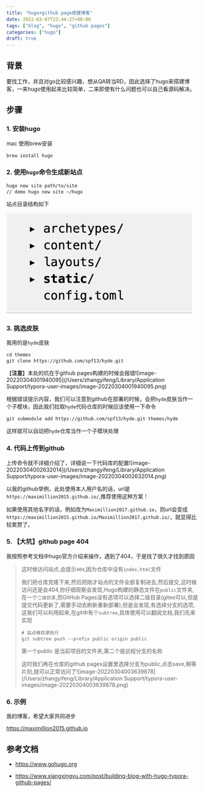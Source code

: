 ```yaml
---
title: "hugo+github page搭建博客"
date: 2022-03-07T23:44:27+08:00
tags: ["blog", "hugo", "github pages"]
categories: ["hugo"]
draft: true
---
```


## 背景

要找工作，并且对go比较感兴趣，想从QA转当RD，因此选择了hugo来搭建博客，一来hugo使用起来比较简单，二来即使有什么问题也可以自己看源码解决。



## 步骤

### 1. 安装hugo

mac 使用brew安装

~~~shell
brew install hugo
~~~

### 2. 使用`hugo`命令生成新站点

~~~shell
hugo new site path/to/site
// demo hugo new site ~/hugo
~~~

站点目录结构如下

![](hugo+github/screenshot-20220307-183548.png)



### 3. 挑选皮肤

我用的是`hyde`皮肤

~~~
cd themes
git clone https://github.com/spf13/hyde.git
~~~

【**注意**】本处的坑在于github pages构建的时候会报错![image-20220304001940095](/Users/zhangyifeng/Library/Application Support/typora-user-images/image-20220304001940095.png)

根据错误提示内容，我们可以注意到github在部署的时候，会把`hyde`皮肤当作一个子模块，因此我们拉取`hyde`代码仓库的时候应该使用一下命令

~~~shell
git submodule add https://github.com/spf13/hyde.git themes/hyde
~~~

这样就可以自动把`hyde`仓库当作一个子模块处理

### 4. 代码上传到github

上传命令就不详细介绍了，详细说一下代码库的配置![image-20220304002632014](/Users/zhangyifeng/Library/Application Support/typora-user-images/image-20220304002632014.png)

以我的github举例，此处使用本人用户名的话，url是`https://maximillion2015.github.io/`,推荐使用这种方案！

如果使用其他名字的话，例如改为`Maximillion2017.github.io`，则url会变成 `https://maximillion2015.github.io/Maximillion2017.github.io/`，就显得比较累赘了。

### 5. 【**大坑**】github page 404

我按照参考文档中hugo官方介绍来操作，遇到了404，于是找了很久才找到原因

> 这时候访问站点,会提示`404`,因为仓库中没有`index.html`文件
>
> 我们把仓库克隆下来,然后把刚才站点的文件全部复制进去,然后提交,这时候访问还是会404,你仔细观察会发现,Hugo构建的静态文件在`public`文件夹,在一个`二级目录`,而GitHub Pages没有选项可以选择二级目录(gitee可以,但是提交代码更新了,需要手动去刷新重新部署),但是会发现,有选择分支的选项,这我们可以利用起来,在git中有个`subtree`,具体使用可以翻阅文档,我们先来实现
>
> ~~~shell
> # 站点根目录执行
> git subtree push --prefix public origin public
> ~~~
>
> 第一个public 是当前项目的文件夹,第二个是远程分支的名称
>
> 这时我们再在仓库的github pages设置里选择分支为public,点击save,稍等片刻,就可以正常访问了![image-20220304003639878](/Users/zhangyifeng/Library/Application Support/typora-user-images/image-20220304003639878.png)

### 6. 示例

我的博客，希望大家共同进步

https://maximillion2015.github.io

## 参考文档

* https://www.gohugo.org

* https://www.xiangxingyu.com/post/building-blog-with-hugo-typora-github-pages/

